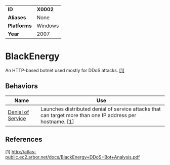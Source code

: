 |||
|---------|------------------------|
|**ID**|**X0002**|
|**Aliases**|None|
|**Platforms**|Windows|
|**Year**| 2007 |


BlackEnergy
===========
An HTTP-based botnet used mostly for DDoS attacks. [[1]](#1)

Behaviors
---------
|Name|Use|
|---------------------|-------------------------------------------------------|
|[Denial of Service](https://github.com/MBCProject/mbc-markdown/blob/master/impact/denial-of-service.md) | Launches distributed denial of service attacks that can target more than one IP address per hostname. [[1]](#1)|

References
----------
<a name="1">[1]</a> http://atlas-public.ec2.arbor.net/docs/BlackEnergy+DDoS+Bot+Analysis.pdf
 